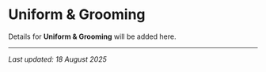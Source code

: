 # Uniform & Grooming

Details for **Uniform & Grooming** will be added here.

---

*Last updated: 18 August 2025*